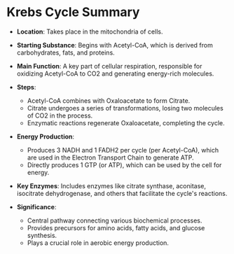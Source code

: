 # Krebs Cycle Summary

- **Location**: Takes place in the mitochondria of cells.

- **Starting Substance**: Begins with Acetyl-CoA, which is derived from carbohydrates, fats, and proteins.

- **Main Function**: A key part of cellular respiration, responsible for oxidizing Acetyl-CoA to CO2 and generating energy-rich molecules.

- **Steps**:
  - Acetyl-CoA combines with Oxaloacetate to form Citrate.
  - Citrate undergoes a series of transformations, losing two molecules of CO2 in the process.
  - Enzymatic reactions regenerate Oxaloacetate, completing the cycle.

- **Energy Production**:
  - Produces 3 NADH and 1 FADH2 per cycle (per Acetyl-CoA), which are used in the Electron Transport Chain to generate ATP.
  - Directly produces 1 GTP (or ATP), which can be used by the cell for energy.

- **Key Enzymes**: Includes enzymes like citrate synthase, aconitase, isocitrate dehydrogenase, and others that facilitate the cycle's reactions.

- **Significance**:
  - Central pathway connecting various biochemical processes.
  - Provides precursors for amino acids, fatty acids, and glucose synthesis.
  - Plays a crucial role in aerobic energy production.
